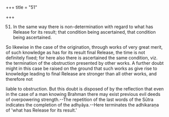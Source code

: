 +++
title = "51"

+++


51. In the same way there is non-determination with regard to what has Release for its result; that condition being ascertained, that condition being ascertained.

So likewise in the case of the origination, through works of very great merit, of such knowledge as has for its result final Release, the time is not definitely fixed; for here also there is ascertained the same condition, viz. the termination of the obstruction presented by other works. A further doubt might in this case be raised on the ground that such works as give rise to knowledge leading to final Release are stronger than all other works, and therefore not

liable to obstruction. But this doubt is disposed of by the reflection that even in the case of a man knowing Brahman there may exist previous evil deeds of overpowering strength.--The repetition of the last words of the Sūtra indicates the completion of the adhyāya.--Here terminates the adhikaraṇa of 'what has Release for its result.'

